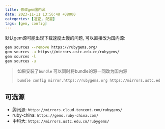 ```yaml
---
title: 修改gem国内源
date: 2023-11-11 13:56:48 +08000
categories: [速查, 配置]
tags: [gem, config]
---
```


默认gem源可能出现下载速度太慢的问题, 可以直接改为国内源:

```bash
gem sources --remove https://rubygems.org/
gem sources -a https://mirrors.ustc.edu.cn/rubygems/
gem sources -l
gem sources -u
```

> 如果安装了`bundle` 可以同时将bundle的源一同改为国内源
>
> ```bash
> bundle config mirror.https://rubygems.org https://mirrors.ustc.edu.cn/rubygems/
> ```

## 可选源

* 腾讯源: `https://mirrors.cloud.tencent.com/rubygems/`
* ruby-china: `https://gems.ruby-china.com/`
* 中科大: `https://mirrors.ustc.edu.cn/rubygems/`
